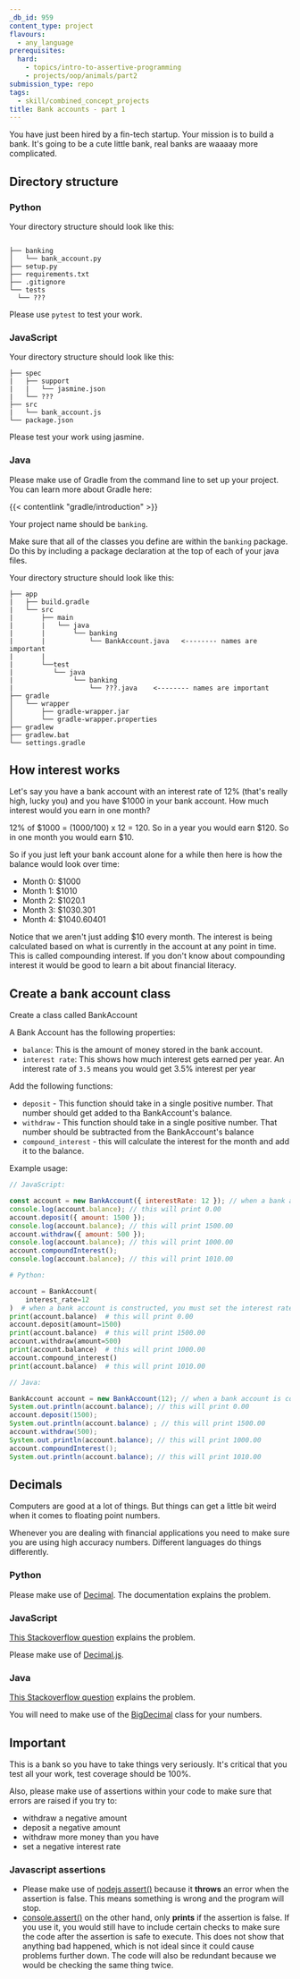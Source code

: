 ```yaml
---
_db_id: 959
content_type: project
flavours:
  - any_language
prerequisites:
  hard:
    - topics/intro-to-assertive-programming
    - projects/oop/animals/part2
submission_type: repo
tags:
  - skill/combined_concept_projects
title: Bank accounts - part 1
---
```


You have just been hired by a fin-tech startup. Your mission is to build a bank. It's going to be a cute little bank, real banks are waaaay more complicated.

## Directory structure

### Python

Your directory structure should look like this:

```

├── banking
│   └── bank_account.py
├── setup.py
├── requirements.txt
├── .gitignore
└── tests
  └── ???

```

Please use `pytest` to test your work.

### JavaScript

Your directory structure should look like this:

```
├── spec
|   ├── support
|   |   └── jasmine.json
|   └── ???
├── src
|   └── bank_account.js
└── package.json
```

Please test your work using jasmine.

### Java

Please make use of Gradle from the command line to set up your project. You can learn more about Gradle here:

{{< contentlink "gradle/introduction" >}}

Your project name should be `banking`.

Make sure that all of the classes you define are within the `banking` package. Do this by including a package declaration at the top of each of your java files.

Your directory structure should look like this:

```
├── app
|   ├── build.gradle
|   └── src
|       ├── main
|       |   └── java
|       |       └── banking
|       |           └── BankAccount.java   <-------- names are important
|       |
|       └──test
|          └── java
|               └── banking
|                   └── ???.java    <-------- names are important
├── gradle
│   └── wrapper
│       ├── gradle-wrapper.jar
│       └── gradle-wrapper.properties
├── gradlew
├── gradlew.bat
└── settings.gradle
```

## How interest works

Let's say you have a bank account with an interest rate of 12% (that's really high, lucky you) and you have $1000 in your bank account. How much interest would you earn in one month?

12% of $1000 = (1000/100) x 12 = 120. So in a year you would earn $120. So in one month you would earn $10.

So if you just left your bank account alone for a while then here is how the balance would look over time:

- Month 0: $1000
- Month 1: $1010
- Month 2: $1020.1
- Month 3: $1030.301
- Month 4: $1040.60401

Notice that we aren't just adding $10 every month. The interest is being calculated based on what is currently in the account at any point in time. This is called compounding interest. If you don't know about compounding interest it would be good to learn a bit about financial literacy.

## Create a bank account class

Create a class called BankAccount

A Bank Account has the following properties:

- `balance`: This is the amount of money stored in the bank account.
- `interest rate`: This shows how much interest gets earned per year. An interest rate of `3.5` means you would get 3.5% interest per year

Add the following functions:

- `deposit` - This function should take in a single positive number. That number should get added to tha BankAccount's balance.
- `withdraw` - This function should take in a single positive number. That number should be subtracted from the BankAccount's balance
- `compound_interest` - this will calculate the interest for the month and add it to the balance.

Example usage:

```js
// JavaScript:

const account = new BankAccount({ interestRate: 12 }); // when a bank account is constructed, you must set the interest rate. Take note of the curly brackets
console.log(account.balance); // this will print 0.00
account.deposit({ amount: 1500 });
console.log(account.balance); // this will print 1500.00
account.withdraw({ amount: 500 });
console.log(account.balance); // this will print 1000.00
account.compoundInterest();
console.log(account.balance); // this will print 1010.00
```

```py
# Python:

account = BankAccount(
    interest_rate=12
)  # when a bank account is constructed, you must set the interest rate
print(account.balance)  # this will print 0.00
account.deposit(amount=1500)
print(account.balance)  # this will print 1500.00
account.withdraw(amount=500)
print(account.balance)  # this will print 1000.00
account.compound_interest()
print(account.balance)  # this will print 1010.00
```

```java
// Java:

BankAccount account = new BankAccount(12); // when a bank account is constructed, you must set the interest rate
System.out.println(account.balance); // this will print 0.00
account.deposit(1500);
System.out.println(account.balance) ; // this will print 1500.00
account.withdraw(500);
System.out.println(account.balance); // this will print 1000.00
account.compoundInterest();
System.out.println(account.balance); // this will print 1010.00
```

## Decimals

Computers are good at a lot of things. But things can get a little bit weird when it comes to floating point numbers.

Whenever you are dealing with financial applications you need to make sure you are using high accuracy numbers. Different languages do things differently.

### Python

Please make use of [Decimal](https://docs.python.org/3/library/decimal.html). The documentation explains the problem.

### JavaScript

[This Stackoverflow question](https://stackoverflow.com/questions/11695618/dealing-with-float-precision-in-javascript) explains the problem.

Please make use of [Decimal.js](https://github.com/MikeMcl/decimal.js/).

### Java

[This Stackoverflow question](https://stackoverflow.com/questions/322749/retain-precision-with-double-in-java) explains the problem.

You will need to make use of the [BigDecimal](https://docs.oracle.com/javase/8/docs/api/java/math/BigDecimal.html) class for your numbers.

## Important

This is a bank so you have to take things very seriously. It's critical that you test all your work, test coverage should be 100%.

Also, please make use of assertions within your code to make sure that errors are raised if you try to:

- withdraw a negative amount
- deposit a negative amount
- withdraw more money than you have
- set a negative interest rate

### Javascript assertions

- Please make use of [nodejs assert()](https://www.w3schools.com/nodejs/met_assert.asp) because it **throws** an error when the assertion is false. This means something is wrong and the program will stop.
- [console.assert()](<https://developer.mozilla.org/en-US/docs/Web/API/console/assert#:~:text=The%20console.assert()%20method%20writes%20an%20error%20message%20to%20the%20console%20if%20the%20assertion%20is%20false.%20If%20the%20assertion%20is%20true%2C%20nothing%20happens.>) on the other hand, only **prints** if the assertion is false. If you use it, you would still have to include certain checks to make sure the code after the assertion is safe to execute. This does not show that anything bad happened, which is not ideal since it could cause problems further down. The code will also be redundant because we would be checking the same thing twice.
